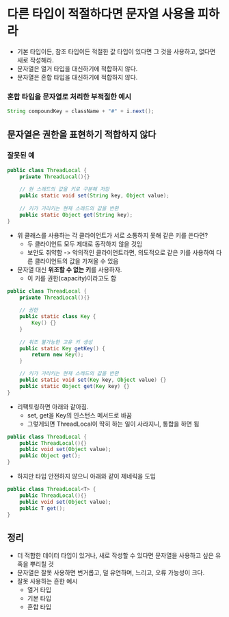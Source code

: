 # 다른 타입이 적절하다면 문자열 사용을 피하라 
- 기본 타입이든, 참조 타입이든 적절한 값 타입이 있다면 그 것을 사용하고, 없다면 새로 작성해라. 
- 문자열은 열거 타입을 대신하기에 적합하지 않다.
- 문자열은 혼합 타입을 대신하기에 적합하지 않다.

### 혼합 타입을 문자열로 처리한 부적절한 예시
```java
String compoundKey = className + "#" + i.next();
```
 
## 문자열은 권한을 표현하기 적합하지 않다
### 잘못된 예 
```java
public class ThreadLocal {
    private ThreadLocal(){}
    
    // 현 스레드의 값을 키로 구분해 저장 
    public static void set(String key, Object value);
    
    // 키가 가리키는 현재 스레드의 값을 반환 
    public static Object get(String key);
}
```
- 위 클래스를 사용하는 각 클라이언트가 서로 소통하지 못해 같은 키를 쓴다면?
  - 두 클라이언트 모두 제대로 동작하지 않을 것임 
  - 보안도 취약함 -> 악의적인 클라이언트라면, 의도적으로 같은 키를 사용하여 다른 클라이언트의 값을 가져올 수 있음 
- 문자열 대신 **위조할 수 없는 키**를 사용하자.
  - 이 키를 권한(capacity)이라고도 함 

```java
public class ThreadLocal {
    private ThreadLocal(){}
    
    // 권한
    public static class Key {
        Key() {}
    }
    
    // 위조 불가능한 고유 키 생성 
    public static Key getKey() {
        return new Key();
    }

    // 키가 가리키는 현재 스레드의 값을 반환 
    public static void set(Key key, Object value) {}
    public static Object get(Key key) {}
}
```

- 리팩토링하면 아래와 같아짐. 
  - set, get을 Key의 인스턴스 메서드로 바꿈
  - 그렇게되면 ThreadLocal이 딱히 하는 일이 사라지니, 통합을 하면 됨 

```java
public class ThreadLocal {
    public ThreadLocal(){}
    public void set(Object value);
    public Object get();
}
```

- 하지만 타입 안전하지 않으니 아래와 같이 제네릭을 도입

```java
public class ThreadLocal<T> {
    public ThreadLocal(){}
    public void set(Object value);
    public T get();
}
```

## 정리
- 더 적합한 데이터 타입이 있거나, 새로 작성할 수 있다면 문자열을 사용하고 싶은 유혹을 뿌리칠 것 
- 문자열은 잘못 사용하면 번거롭고, 덜 유연하며, 느리고, 오류 가능성이 크다.
- 잘못 사용하는 흔한 예시
  - 열거 타입
  - 기본 타입 
  - 혼합 타입 